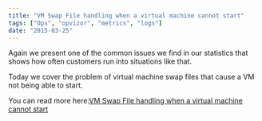 ```yaml
---
title: "VM Swap File handling when a virtual machine cannot start"
tags: ["Ops", "opvizor", "metrics", "logs"]
date: "2015-03-25"
---
```


Again we present one of the common issues we find in our statistics that shows how often customers run into situations like that.

Today we cover the problem of virtual machine swap files that cause a VM not being able to start.

You can read more here:[VM Swap File handling when a virtual machine cannot start](https://www.opvizor.com/vm-swap-file/ "VM Swap File handling when a virtual machine cannot start")

